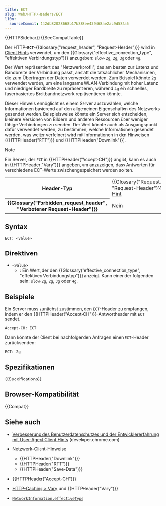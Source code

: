 ```yaml
---
title: ECT
slug: Web/HTTP/Headers/ECT
l10n:
  sourceCommit: 442db82028668b17b888ee439468ae2ac9d589a5
---
```


{{HTTPSidebar}} {{SeeCompatTable}}

Der HTTP-**`ECT`**-{{Glossary("request_header", "Request-Header")}} wird in [Client Hints](/de/docs/Web/HTTP/Client_hints) verwendet, um den {{Glossary("effective_connection_type", "effektiven Verbindungstyp")}} anzugeben: `slow-2g`, `2g`, `3g` oder `4g`.

Der Wert repräsentiert das "Netzwerkprofil", das am besten zur Latenz und Bandbreite der Verbindung passt, anstatt die tatsächlichen Mechanismen, die zum Übertragen der Daten verwendet werden. Zum Beispiel könnte `2g` verwendet werden, um eine langsame WLAN-Verbindung mit hoher Latenz und niedriger Bandbreite zu repräsentieren, während `4g` ein schnelles, faserbasiertes Breitbandnetzwerk repräsentieren könnte.

Dieser Hinweis ermöglicht es einem Server auszuwählen, welche Informationen basierend auf den allgemeinen Eigenschaften des Netzwerks gesendet werden. Beispielsweise könnte ein Server sich entscheiden, kleinere Versionen von Bildern und anderen Ressourcen über weniger fähige Verbindungen zu senden. Der Wert könnte auch als Ausgangspunkt dafür verwendet werden, zu bestimmen, welche Informationen gesendet werden, was weiter verfeinert wird mit Informationen in den Hinweisen {{HTTPHeader("RTT")}} und {{HTTPHeader("Downlink")}}.

> [!NOTE]
> Ein Server, der `ECT` in {{HTTPHeader("Accept-CH")}} angibt, kann es auch in {{HTTPHeader("Vary")}} angeben, um anzuzeigen, dass Antworten für verschiedene ECT-Werte zwischengespeichert werden sollten.

<table class="properties">
  <tbody>
    <tr>
      <th scope="row">Header-Typ</th>
      <td>
        {{Glossary("Request_header", "Request-Header")}},
        <a href="/de/docs/Web/HTTP/Client_hints">Client Hint</a>
      </td>
    </tr>
    <tr>
      <th scope="row">{{Glossary("Forbidden_request_header", "Verbotener Request-Header")}}</th>
      <td>Nein</td>
    </tr>
  </tbody>
</table>

## Syntax

```http
ECT: <value>
```

## Direktiven

- `<value>`
  - : Ein Wert, der den {{Glossary("effective_connection_type", "effektiven Verbindungstyp")}} anzeigt. Kann einer der folgenden sein: `slow-2g`, `2g`, `3g` oder `4g`.

## Beispiele

Ein Server muss zunächst zustimmen, den `ECT`-Header zu empfangen, indem er den {{HTTPHeader("Accept-CH")}}-Antwortheader mit `ECT` sendet.

```http
Accept-CH: ECT
```

Dann könnte der Client bei nachfolgenden Anfragen einen `ECT`-Header zurücksenden:

```http
ECT: 2g
```

## Spezifikationen

{{Specifications}}

## Browser-Kompatibilität

{{Compat}}

## Siehe auch

- [Verbesserung des Benutzerdatenschutzes und der Entwicklererfahrung mit User-Agent Client Hints](https://developer.chrome.com/docs/privacy-security/user-agent-client-hints) (developer.chrome.com)
- Netzwerk-Client-Hinweise

  - {{HTTPHeader("Downlink")}}
  - {{HTTPHeader("RTT")}}
  - {{HTTPHeader("Save-Data")}}

- {{HTTPHeader("Accept-CH")}}
- [HTTP-Caching > Vary](/de/docs/Web/HTTP/Caching#vary) und {{HTTPHeader("Vary")}}
- [`NetworkInformation.effectiveType`](/de/docs/Web/API/NetworkInformation/effectiveType)
